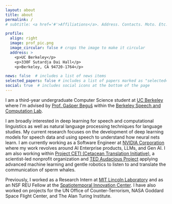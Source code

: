 ```yaml
---
layout: about
title: about
permalink: /
# subtitle: <a href='#'>Affiliations</a>. Address. Contacts. Moto. Etc.

profile:
  align: right
  image: prof_pic.png
  image_circular: false # crops the image to make it circular
  address: >
    <p>UC Berkeley</p>
    <p>330F Sutardja Dai Hall</p>
    <p>Berkeley, CA 94720-1764</p>

news: false  # includes a list of news items
selected_papers: false # includes a list of papers marked as "selected={true}"
social: true  # includes social icons at the bottom of the page
---
```


I am a third-year undergraduate Computer Science student at [UC Berkeley](https://www.berkeley.edu/) where I'm advised by [Prof. Gašper Beguš](https://gbegus.github.io/) within the [Berkeley Speech and Computation Lab](https://twitter.com/BerkeleySCLab).

I am broadly interested in deep learning for speech and computational linguistics as well as natural language processing techniques for language studies. My current research focuses on the development of deep learning models for speech data and using speech to understand how neural nets learn. I am currently working as a Software Engineer at [NVIDIA Corporation](https://www.nvidia.com/en-us/) where my work revolves around AI Enterprise products, LLMs, and Gen AI. I am also working within [Project CETI (Cetacean Translation Initiative)](https://www.projectceti.org/), a scientist-led nonprofit organization and [TED Audacious Project](https://www.audaciousproject.org/grantees/project-ceti) applying advanced machine learning and gentle robotics to listen to and translate the communication of sperm whales.

Previously, I worked as a Research Intern at [MIT Lincoln Laboratory](https://www.ll.mit.edu/) and as an NSF REU Fellow at the [Spatiotemporal Innovation Center](https://www.stcenter.net/). I have also worked on projects for the UN Office of Counter-Terrorism, NASA Goddard Space Flight Center, and The Alan Turing Institute.  

